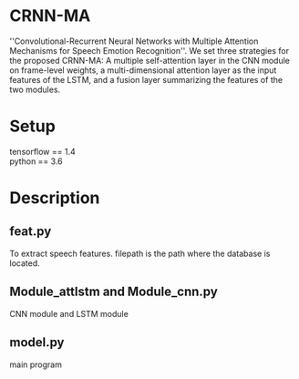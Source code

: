 # CRNN-MA
''Convolutional-Recurrent Neural Networks with Multiple Attention Mechanisms for Speech Emotion Recognition''. We set three strategies for the proposed CRNN-MA: A multiple self-attention layer in the CNN module on frame-level weights, a multi-dimensional attention layer as the input features of the LSTM, and a fusion layer summarizing the features of the two modules. 

# Setup
tensorflow == 1.4  
python == 3.6

# Description
## feat.py
To extract speech features. filepath is the path where the database is located.    

## Module_attlstm and Module_cnn.py 
CNN module and LSTM module  

## model.py
main program
